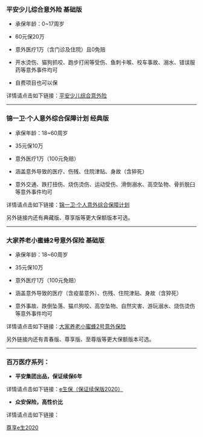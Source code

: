 ### 平安少儿综合意外险 基础版

- 承保年龄：0~17周岁

- 60元保20万

- 意外医疗1万（含门诊及住院）且0免赔

- 开水烫伤、猫狗抓咬、跑步打闹等受伤、鱼刺卡喉、校车事故、溺水、错误服药等意外事件均可

- 自费项目也可以保

详情请点击如下链接：[平安少儿综合意外险](https://cps.qixin18.com/apps/cps/ytc1048058/product/detail?prodId=103952&planId=128349)

---

### 锦一卫·个人意外综合保障计划  经典版

- 承保年龄：18~60周岁

- 35元保10万

- 意外医疗1万（100元免赔）

- 涵盖意外导致的医疗、伤残、住院津贴、身故（含猝死）

- 意外交通、跌打扭伤、烧伤烫伤、运动受伤、滑倒溺水、高空坠物、骨折脱臼等意外事件均可

详情请点击如下链接：[锦一卫·个人意外综合保障计划](https://cps.qixin18.com/apps/cps/ytc1048058/product/detail?prodId=104151&planId=128705)

另外链接内还有典藏版、尊享版等更大保额版本可选。

---

### 大家养老小蜜蜂2号意外保险  基础版

- 承保年龄：18~60周岁

- 35元保10万

- 意外医疗1万（100元免赔）

- 涵盖意外导致的医疗（含疫苗意外）、伤残、住院津贴、身故（含猝死）

- 意外事故、跌倒坠落、猫爪狗咬、高空坠物、自然灾害、游玩溺水、烧伤烫伤等意外事件均可

详情请点击如下链接：[大家养老小蜜蜂2号意外保险](https://cps.qixin18.com/apps/cps/ytc1048058/product/detail?prodId=104260&planId=128915)

另外链接内还有青春版、尊享版、至尊版等更大保额版本可选。

---

### 百万医疗系列：

- **平安集团出品，保证续保6年**

详情请点击如下链接：[e生保（保证续保版2020）](https://cps.qixin18.com/ytc1048058/product/detail-104054-128524.html)


- **众安保险，高性价比**

详情请点击如下链接：

[尊享e生2020](https://cps.qixin18.com/apps/cps/ytc1048058/product/detail?prodId=104092&planId=128590)
